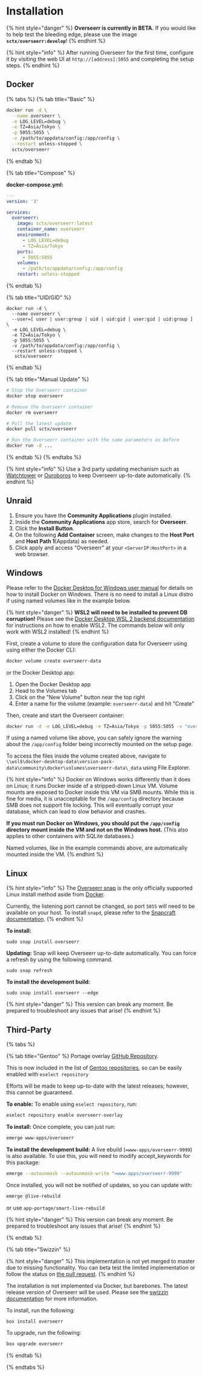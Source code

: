 # Installation

{% hint style="danger" %}
**Overseerr is currently in BETA.** If you would like to help test the bleeding edge, please use the image **`sctx/overseerr:develop`**!
{% endhint %}

{% hint style="info" %}
After running Overseerr for the first time, configure it by visiting the web UI at `http://[address]:5055` and completing the setup steps.
{% endhint %}

## Docker

{% tabs %}
{% tab title="Basic" %}

```bash
docker run -d \
  --name overseerr \
  -e LOG_LEVEL=debug \
  -e TZ=Asia/Tokyo \
  -p 5055:5055 \
  -v /path/to/appdata/config:/app/config \
  --restart unless-stopped \
  sctx/overseerr
```

{% endtab %}

{% tab title="Compose" %}

**docker-compose.yml:**

```yaml
---
version: '3'

services:
  overseerr:
    image: sctx/overseerr:latest
    container_name: overseerr
    environment:
      - LOG_LEVEL=debug
      - TZ=Asia/Tokyo
    ports:
      - 5055:5055
    volumes:
      - /path/to/appdata/config:/app/config
    restart: unless-stopped
```

{% endtab %}

{% tab title="UID/GID" %}

```text
docker run -d \
  --name overseerr \
  --user=[ user | user:group | uid | uid:gid | user:gid | uid:group ] \
  -e LOG_LEVEL=debug \
  -e TZ=Asia/Tokyo \
  -p 5055:5055 \
  -v /path/to/appdata/config:/app/config \
  --restart unless-stopped \
   sctx/overseerr
```

{% endtab %}

{% tab title="Manual Update" %}

```bash
# Stop the Overseerr container
docker stop overseerr

# Remove the Overseerr container
docker rm overseerr

# Pull the latest update
docker pull sctx/overseerr

# Run the Overseerr container with the same parameters as before
docker run -d ...
```

{% endtab %}
{% endtabs %}

{% hint style="info" %}
Use a 3rd party updating mechanism such as [Watchtower](https://github.com/containrrr/watchtower) or [Ouroboros](https://github.com/pyouroboros/ouroboros) to keep Overseerr up-to-date automatically.
{% endhint %}

## Unraid

1. Ensure you have the **Community Applications** plugin installed.
2. Inside the **Community Applications** app store, search for **Overseerr**.
3. Click the **Install Button**.
4. On the following **Add Container** screen, make changes to the **Host Port** and **Host Path 1**\(Appdata\) as needed.
5. Click apply and access "Overseerr" at your `<ServerIP:HostPort>` in a web browser.

## Windows

Please refer to the [Docker Desktop for Windows user manual](https://docs.docker.com/docker-for-windows/) for details on how to install Docker on Windows. There is no need to install a Linux distro if using named volumes like in the example below.

{% hint style="danger" %}
**WSL2 will need to be installed to prevent DB corruption!** Please see the [Docker Desktop WSL 2 backend documentation](https://docs.docker.com/docker-for-windows/wsl/) for instructions on how to enable WSL2. The commands below will only work with WSL2 installed!
{% endhint %}

First, create a volume to store the configuration data for Overseerr using using either the Docker CLI:

```bash
docker volume create overseerr-data
```

or the Docker Desktop app:

1. Open the Docker Desktop app
2. Head to the Volumes tab
3. Click on the "New Volume" button near the top right
4. Enter a name for the volume (example: `overseerr-data`) and hit "Create"

Then, create and start the Overseerr container:

```bash
docker run -d -e LOG_LEVEL=debug -e TZ=Asia/Tokyo -p 5055:5055 -v "overseerr-data:/app/config" --restart unless-stopped sctx/overseerr
```

If using a named volume like above, you can safely ignore the warning about the `/app/config` folder being incorrectly mounted on the setup page.

To access the files inside the volume created above, navigate to `\\wsl$\docker-desktop-data\version-pack-data\community\docker\volumes\overseerr-data\_data` using File Explorer.

{% hint style="info" %}
Docker on Windows works differently than it does on Linux; it runs Docker inside of a stripped-down Linux VM. Volume mounts are exposed to Docker inside this VM via SMB mounts. While this is fine for media, it is unacceptable for the `/app/config` directory because SMB does not support file locking. This will eventually corrupt your database, which can lead to slow behavior and crashes.

**If you must run Docker on Windows, you should put the `/app/config` directory mount inside the VM and not on the Windows host.** (This also applies to other containers with SQLite databases.)

Named volumes, like in the example commands above, are automatically mounted inside the VM.
{% endhint %}

## Linux

{% hint style="info" %}
The [Overseerr snap](https://snapcraft.io/overseerr) is the only officially supported Linux install method aside from [Docker](#docker).

Currently, the listening port cannot be changed, so port `5055` will need to be available on your host. To install `snapd`, please refer to the [Snapcraft documentation](https://snapcraft.io/docs/installing-snapd).
{% endhint %}

**To install:**

```
sudo snap install overseerr
```

**Updating:**
Snap will keep Overseerr up-to-date automatically. You can force a refresh by using the following command.

```
sudo snap refresh
```

**To install the development build:**

```
sudo snap install overseerr --edge
```

{% hint style="danger" %}
This version can break any moment. Be prepared to troubleshoot any issues that arise!
{% endhint %}

## Third-Party

{% tabs %}

{% tab title="Gentoo" %}
Portage overlay [GitHub Repository](https://github.com/chriscpritchard/overseerr-overlay).

This is now included in the list of [Gentoo repositories](https://overlays.gentoo.org/), so can be easily enabled with `eselect repository`

Efforts will be made to keep up-to-date with the latest releases; however, this cannot be guaranteed.

**To enable:**
To enable using `eselect repository`, run:

```bash
eselect repository enable overseerr-overlay
```

**To install:**
Once complete, you can just run:

```bash
emerge www-apps/overseerr
```

**To install the development build:**
A live ebuild (`=www-apps/overseerr-9999`) is also available. To use this, you will need to modify accept_keywords for this package:

```bash
emerge --autounmask --autounmask-write "=www-apps/overseerr-9999"
```

Once installed, you will not be notified of updates, so you can update with:

```bash
emerge @live-rebuild
```

or use `app-portage/smart-live-rebuild`

{% hint style="danger" %}
This version can break any moment. Be prepared to troubleshoot any issues that arise!
{% endhint %}

{% endtab %}

{% tab title="Swizzin" %}

{% hint style="danger" %}
This implementation is not yet merged to master due to missing functionality. You can beta test the limited implementation or follow the status on [the pull request](https://github.com/swizzin/swizzin/pull/567).
{% endhint %}

The installation is not implemented via Docker, but barebones. The latest release version of Overseerr will be used.
Please see the [swizzin documentation](https://swizzin.ltd/applications/overseerr) for more information.

To install, run the following:

```bash
box install overseerr
```

To upgrade, run the following:

```bash
box upgrade overseerr
```

{% endtab %}

{% endtabs %}

